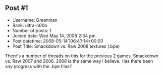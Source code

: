 ## Post #1
- Username: Greenman
- Rank: ultra-n00b
- Number of posts: 1
- Joined date: Wed May 14, 2008 2:34 pm
- Post datetime: 2008-05-14T06:47:14+00:00
- Post Title: Smackdown vs. Raw 2008 textures (.bpe)

There's a number of threads on this for the previous 2 games. Smackdown vs. Raw 2007 and 2006. 2008 is the same way I believe.
Has there been any progress with the .bpe files?
